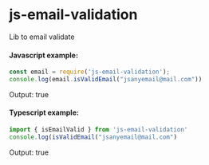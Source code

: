 # js-email-validation

Lib to email validate

#### Javascript example:
```js
const email = require('js-email-validation');  
console.log(email.isValidEmail("jsanyemail@mail.com"))
``` 
Output:
true

#### Typescript example:
```ts 
import { isEmailValid } from 'js-email-validation'
console.log(isValidEmail("jsanyemail@mail.com")
```

Output:
true
